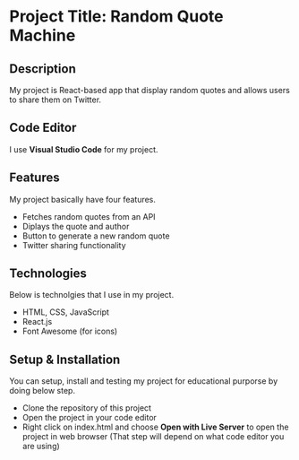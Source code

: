 # Project Title: Random Quote Machine
## Description
My project is React-based app that display random quotes and allows users to share them on Twitter.

## Code Editor
I use **Visual Studio Code** for my project.

## Features
My project basically have four features.
- Fetches random quotes from an API 
- Diplays the quote and author
- Button to generate a new random quote
- Twitter sharing functionality

## Technologies
Below is technolgies that I use in my project.
- HTML, CSS, JavaScript
- React.js
- Font Awesome (for icons)

## Setup & Installation
You can setup, install and testing my project for educational purporse by doing below step.
- Clone the repository of this project
- Open the project in your code editor
- Right click on index.html and choose **Open with Live Server** to open the project in web browser (That step will depend on what code editor you are using)


